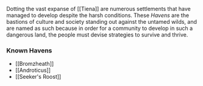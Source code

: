 Dotting the vast expanse of [[Tiena]] are numerous settlements that have managed to develop despite the harsh conditions. These *Havens* are the bastions of culture and society standing out against the untamed wilds, and are named as such because in order for a community to develop in such a dangerous land, the people must devise strategies to survive and thrive. 

### Known Havens
 - [[Bromzheath]]
 - [[Androticus]]
 - [[Seeker's Roost]]